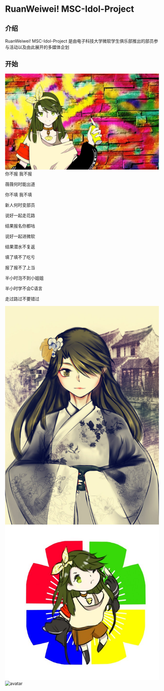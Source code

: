 # RuanWeiwei! MSC-Idol-Project

## 介绍

RuanWeiwei! MSC-Idol-Project 是由电子科技大学微软学生俱乐部推出的部员参与活动以及由此展开的多媒体企划

## 开始

![avatar](src/rww001.jpeg)
你不报 我不报

薇薇何时能出道

你不填 我不填

新人何时变部员

说好一起走花路

结果报名你都咕

说好一起进微软

结果潜水不复返

填了填不了吃亏

报了报不了上当

半小时泡不到小姐姐

半小时学不会C语言

走过路过不要错过

![avatar](src/rww000.jpeg)
![avatar](src/rww003.jpeg)
![avatar](src/rww006.png)
